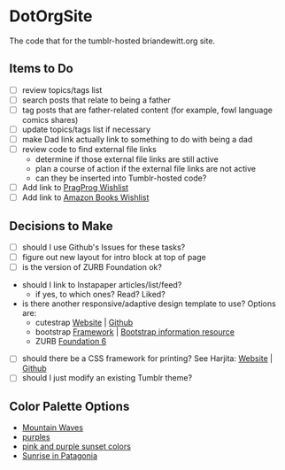 # DotOrgSite
The code that for the tumblr-hosted briandewitt.org site. 

## Items to Do
+ [ ] review topics/tags list
+ [ ] search posts that relate to being a father
+ [ ] tag posts that are father-related content (for example, fowl language comics shares) 
+ [ ] update topics/tags list if necessary
+ [ ] make Dad link actually link to something to do with being a dad
+ [ ] review code to find external file links
    - determine if those external file links are still active
    - plan a course of action if the external file links are not active
    - can they be inserted into Tumblr-hosted code?
+ [ ] Add link to [PragProg Wishlist ](https://pragprog.com/wishlist/brian-dewitt-42502-4c2c8b40de)
+ [ ] Add link to [Amazon Books Wishlist]()

## Decisions to Make 
+ [ ] should I use Github's Issues for these tasks?
+ [ ] figure out new layout for intro block at top of page
+ [ ] is the version of ZURB Foundation ok? 
+ should I link to Instapaper articles/list/feed? 
    - if yes, to which ones?  Read? Liked? 
+ is there another responsive/adaptive design template to use? Options are: 
    - cutestrap [Website](https://www.cutestrap.com/) | [Github](https://github.com/cutestrap/cutestrap)
    - bootstrap [Framework](http://getbootstrap.com/) | [Bootstrap information resource](http://twitterbootstrap.org/)
    - ZURB [Foundation 6](http://foundation.zurb.com/)
+ [ ] should there be a CSS framework for printing? See Harjita: [Website](http://www.vcarrer.com/2014_09_01_archive.html) | [Github](https://github.com/vladocar/Hartija---CSS-Print-Framework)
+ [ ] should I just modify an existing Tumblr theme?

## Color Palette Options

+ [Mountain Waves](http://naturalpalettes.tumblr.com/post/146468571956/mountain-waves)
+ [purples](http://naturalpalettes.tumblr.com/post/144352079966/anthony-samaniego)
+ [pink and purple sunset colors](http://naturalpalettes.tumblr.com/post/122147291891/jim-semonik)
+ [Sunrise in Patagonia](http://naturalpalettes.tumblr.com/post/115228469016/sunrise-in-patagonia)
